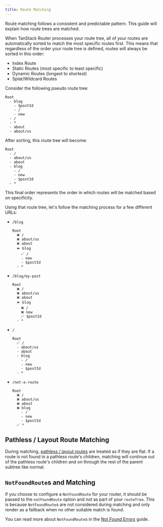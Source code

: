```yaml
---
title: Route Matching
---
```


Route matching follows a consistent and predictable pattern. This guide will explain how route trees are matched.

When TanStack Router processes your route tree, all of your routes are automatically sorted to match the most specific routes first. This means that regardless of the order your route tree is defined, routes will always be sorted in this order:

- Index Route
- Static Routes (most specific to least specific)
- Dynamic Routes (longest to shortest)
- Splat/Wildcard Routes

Consider the following pseudo route tree:

```
Root
  - blog
    - $postId
    - /
    - new
  - /
  - *
  - about
  - about/us
```

After sorting, this route tree will become:

```
Root
  - /
  - about/us
  - about
  - blog
    - /
    - new
    - $postId
  - *
```

This final order represents the order in which routes will be matched based on specificity.

Using that route tree, let's follow the matching process for a few different URLs:

- `/blog`
  ```
  Root
    ❌ /
    ❌ about/us
    ❌ about
    ⏩ blog
      ✅ /
      - new
      - $postId
    - *
  ```
- `/blog/my-post`
  ```
  Root
    ❌ /
    ❌ about/us
    ❌ about
    ⏩ blog
      ❌ /
      ❌ new
      ✅ $postId
    - *
  ```
- `/`
  ```
  Root
    ✅ /
    - about/us
    - about
    - blog
      - /
      - new
      - $postId
    - *
  ```
- `/not-a-route`
  ```
  Root
    ❌ /
    ❌ about/us
    ❌ about
    ❌ blog
      - /
      - new
      - $postId
    ✅ *
  ```

## Pathless / Layout Route Matching

During matching, [pathless / layout routes](../routing-concepts#pathless--layout-routes) are treated as if they are flat. If a route is not found in a pathless route's children, matching will continue out of the pathless route's children and on through the rest of the parent subtree like normal.

## `NotFoundRoute`s and Matching

If you choose to configure a `NotFoundRoute` for your router, it should be passed to the `notFoundRoute` option and not as part of your `routeTree`. This is because `NotFoundRoute`s are not considered during matching and only render as a fallback when no other suitable match is found.

You can read more about `NotFoundRoute`s in the [Not Found Errors](../not-found-errors) guide.
